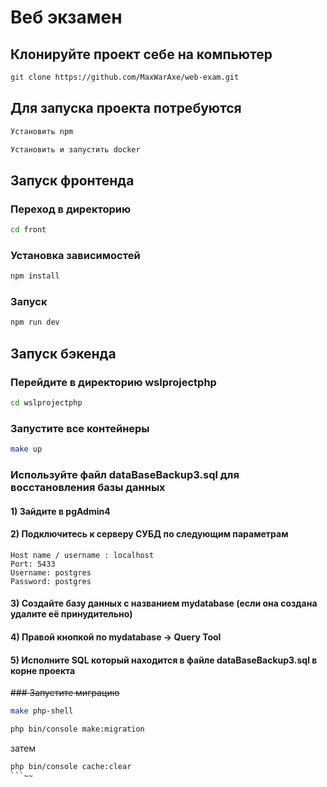 # Веб экзамен

## Клонируйте проект себе на компьютер
```sh
git clone https://github.com/MaxWarAxe/web-exam.git
```

## Для запуска проекта потребуются
 
```sh
Установить npm 
```

```sh
Установить и запустить docker 
```
## Запуск фронтенда

### Переход в директорию

```sh
cd front
```
### Установка зависимостей

```sh
npm install
```

### Запуск

```sh
npm run dev
```
## Запуск бэкенда

### Перейдите в директорию wslprojectphp
```sh
cd wslprojectphp
```
### Запустите все контейнеры

```sh
make up
```
### Используйте файл dataBaseBackup3.sql для восстановления базы данных

#### 1) Зайдите в pgAdmin4
#### 2) Подключитесь к серверу СУБД по следующим параметрам
```
Host name / username : localhost
Port: 5433
Username: postgres
Password: postgres
```
#### 3) Создайте базу данных с названием mydatabase (если она создана удалите её принудительно)
#### 4) Правой кнопкой по mydatabase -> Query Tool 
#### 5) Исполните SQL который находится в файле dataBaseBackup3.sql в корне проекта

~~### Запустите миграцию~~

```sh
make php-shell
```
```sh
php bin/console make:migration 
```
затем
```sh
php bin/console cache:clear
```~~
